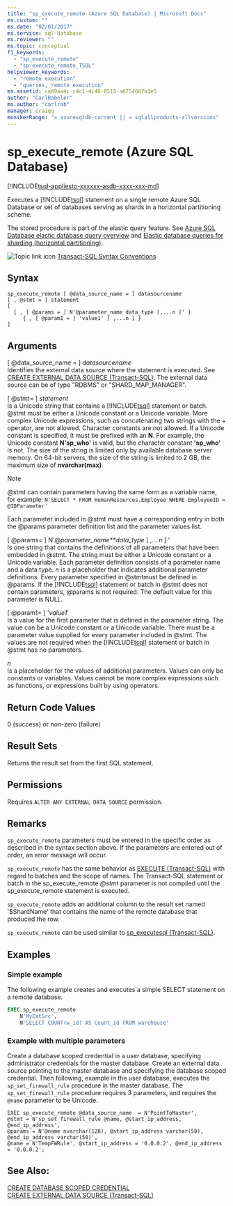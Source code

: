 ```yaml
---
title: "sp_execute_remote (Azure SQL Database) | Microsoft Docs"
ms.custom: ""
ms.date: "02/01/2017"
ms.service: sql-database
ms.reviewer: ""
ms.topic: conceptual
f1_keywords: 
  - "sp_execute_remote"
  - "sp_execute_remote_TSQL"
helpviewer_keywords: 
  - "remote execution"
  - "queries, remote execution"
ms.assetid: ca89aa4c-c4c1-4c46-8515-a6754667b3e5
author: "CarlRabeler"
ms.author: "carlrab"
manager: craigg
monikerRange: "= azuresqldb-current || = sqlallproducts-allversions"
---
```

# sp_execute_remote (Azure SQL Database)
[!INCLUDE[tsql-appliesto-xxxxxx-asdb-xxxx-xxx-md](../../includes/tsql-appliesto-xxxxxx-asdb-xxxx-xxx-md.md)]

  Executes a [!INCLUDE[tsql](../../includes/tsql-md.md)] statement on a single remote Azure SQL Database or set of databases serving as shards in a horizontal partitioning scheme.  
  
 The stored procedure is part of the elastic query feature.  See [Azure SQL Database elastic database query overview](https://azure.microsoft.com/documentation/articles/sql-database-elastic-query-overview/) and [Elastic database queries for sharding (horizontal partitioning)](https://azure.microsoft.com/documentation/articles/sql-database-elastic-query-horizontal-partitioning/).  
  
 ![Topic link icon](../../database-engine/configure-windows/media/topic-link.gif "Topic link icon") [Transact-SQL Syntax Conventions](../../t-sql/language-elements/transact-sql-syntax-conventions-transact-sql.md)  
  
## Syntax  
  
```  
sp_execute_remote [ @data_source_name = ] datasourcename  
[ , @stmt = ] statement  
[   
  { , [ @params = ] N'@parameter_name data_type [,...n ]' }   
     { , [ @param1 = ] 'value1' [ ,...n ] }  
]  
```  
  
## Arguments  
 [ \@data_source_name = ] *datasourcename*  
 Identifies the external data source where the statement is executed. See [CREATE EXTERNAL DATA SOURCE &#40;Transact-SQL&#41;](../../t-sql/statements/create-external-data-source-transact-sql.md). The external data source can be of type "RDBMS" or "SHARD_MAP_MANAGER".  
  
 [ \@stmt= ] *statement*  
 Is a Unicode string that contains a [!INCLUDE[tsql](../../includes/tsql-md.md)] statement or batch. \@stmt must be either a Unicode constant or a Unicode variable. More complex Unicode expressions, such as concatenating two strings with the + operator, are not allowed. Character constants are not allowed. If a Unicode constant is specified, it must be prefixed with an **N**. For example, the Unicode constant **N'sp_who'** is valid, but the character constant **'sp_who'** is not. The size of the string is limited only by available database server memory. On 64-bit servers, the size of the string is limited to 2 GB, the maximum size of **nvarchar(max)**.  
  
> [!NOTE]  
>  \@stmt can contain parameters having the same form as a variable name, for example: `N'SELECT * FROM HumanResources.Employee WHERE EmployeeID = @IDParameter'`  
  
 Each parameter included in \@stmt must have a corresponding entry in both the \@params parameter definition list and the parameter values list.  
  
 [ \@params= ] N'\@*parameter_name**data_type* [ ,... *n* ] '  
 Is one string that contains the definitions of all parameters that have been embedded in \@stmt. The string must be either a Unicode constant or a Unicode variable. Each parameter definition consists of a parameter name and a data type. *n* is a placeholder that indicates additional parameter definitions. Every parameter specified in \@stmtmust be defined in \@params. If the [!INCLUDE[tsql](../../includes/tsql-md.md)] statement or batch in \@stmt does not contain parameters, \@params is not required. The default value for this parameter is NULL.  
  
 [ \@param1= ] '*value1*'  
 Is a value for the first parameter that is defined in the parameter string. The value can be a Unicode constant or a Unicode variable. There must be a parameter value supplied for every parameter included in \@stmt. The values are not required when the [!INCLUDE[tsql](../../includes/tsql-md.md)] statement or batch in \@stmt has no parameters.  
  
 *n*  
 Is a placeholder for the values of additional parameters. Values can only be constants or variables. Values cannot be more complex expressions such as functions, or expressions built by using operators.  
  
## Return Code Values  
 0 (success) or non-zero (failure)  
  
## Result Sets  
 Returns the result set from the first SQL statement.  
  
## Permissions  
 Requires `ALTER ANY EXTERNAL DATA SOURCE` permission.  
  
## Remarks  
 `sp_execute_remote` parameters must be entered in the specific order as described in the syntax section above. If the parameters are entered out of order, an error message will occur.  
  
 `sp_execute_remote` has the same behavior as [EXECUTE &#40;Transact-SQL&#41;](../../t-sql/language-elements/execute-transact-sql.md) with regard to batches and the scope of names. The Transact-SQL statement or batch in the sp_execute_remote *\@stmt* parameter is not compiled until the sp_execute_remote statement is executed.  
  
 `sp_execute_remote` adds an additional column to the result set named '$ShardName' that contains the name of the remote database that produced the row.  
  
 `sp_execute_remote` can be used similar to [sp_executesql &#40;Transact-SQL&#41;](../../relational-databases/system-stored-procedures/sp-executesql-transact-sql.md).  
  
## Examples  
### Simple example  
 The following example creates and executes a simple SELECT statement on a remote database.  
  
```sql  
EXEC sp_execute_remote  
    N'MyExtSrc',  
    N'SELECT COUNT(w_id) AS Count_id FROM warehouse'   
```  
  
### Example with multiple parameters  
Create a database scoped credential in a user database, specifying administrator credentials for the master database. Create an external data source pointing to the master database and specifying the database scoped credential. Then following, example in the user database, executes the `sp_set_firewall_rule` procedure in the master database. The `sp_set_firewall_rule` procedure requires 3 parameters, and requires the `@name` parameter to be Unicode.

```
EXEC sp_execute_remote @data_source_name  = N'PointToMaster', 
@stmt = N'sp_set_firewall_rule @name, @start_ip_address, @end_ip_address', 
@params = N'@name nvarchar(128), @start_ip_address varchar(50), @end_ip_address varchar(50)',
@name = N'TempFWRule', @start_ip_address = '0.0.0.2', @end_ip_address = '0.0.0.2';
```

## See Also:

[CREATE DATABASE SCOPED CREDENTIAL](../../t-sql/statements/create-database-scoped-credential-transact-sql.md)  
[CREATE EXTERNAL DATA SOURCE (Transact-SQL)](../../t-sql/statements/create-external-data-source-transact-sql.md)  
    
